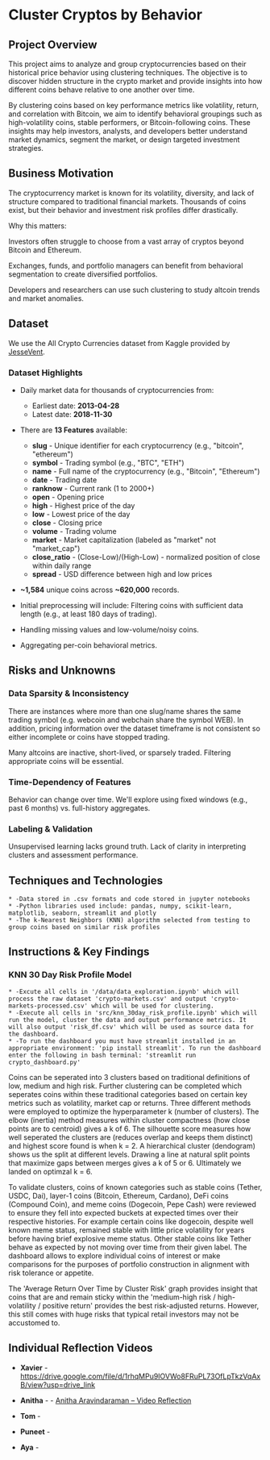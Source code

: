 # Cluster Cryptos by Behavior

## Project Overview
This project aims to analyze and group cryptocurrencies based on their historical price behavior using clustering techniques. The objective is to discover hidden structure in the crypto market and provide insights into how different coins behave relative to one another over time.

By clustering coins based on key performance metrics like volatility, return, and correlation with Bitcoin, we aim to identify behavioral groupings such as high-volatility coins, stable performers, or Bitcoin-following coins. These insights may help investors, analysts, and developers better understand market dynamics, segment the market, or design targeted investment strategies.

## Business Motivation
The cryptocurrency market is known for its volatility, diversity, and lack of structure compared to traditional financial markets. Thousands of coins exist, but their behavior and investment risk profiles differ drastically.

Why this matters:

Investors often struggle to choose from a vast array of cryptos beyond Bitcoin and Ethereum.

Exchanges, funds, and portfolio managers can benefit from behavioral segmentation to create diversified portfolios.

Developers and researchers can use such clustering to study altcoin trends and market anomalies.

## Dataset
We use the All Crypto Currencies dataset from Kaggle provided by [JesseVent](https://www.kaggle.com/datasets/jessevent/all-crypto-currencies).

### Dataset Highlights

* Daily market data for thousands of cryptocurrencies from:
    * Earliest date: **2013-04-28**
    * Latest date: **2018-11-30**

* There are **13 Features** available:

    * **slug** - Unique identifier for each cryptocurrency (e.g., "bitcoin", "ethereum")
    * **symbol** - Trading symbol (e.g., "BTC", "ETH")
    * **name** - Full name of the cryptocurrency (e.g., "Bitcoin", "Ethereum")
    * **date** - Trading date
    * **ranknow** - Current rank (1 to 2000+)
    * **open** - Opening price 
    * **high** - Highest price of the day 
    * **low** - Lowest price of the day 
    * **close** - Closing price 
    * **volume** - Trading volume 
    * **market** - Market capitalization (labeled as "market" not "market_cap")
    * **close_ratio** - (Close-Low)/(High-Low) - normalized position of close within daily range
    * **spread** - USD difference between high and low prices

* **~1,584** unique coins across **~620,000** records.

* Initial preprocessing will include:
Filtering coins with sufficient data length (e.g., at least 180 days of trading).
* Handling missing values and low-volume/noisy coins.
* Aggregating per-coin behavioral metrics.

## Risks and Unknowns

### Data Sparsity & Inconsistency
There are instances where more than one slug/name shares the same trading symbol (e.g. webcoin and webchain share the symbol WEB). In addition, pricing information over the dataset timeframe is not consistent so either incomplete or coins have stopped trading.

Many altcoins are inactive, short-lived, or sparsely traded. Filtering appropriate coins will be essential.

### Time-Dependency of Features
Behavior can change over time. We'll explore using fixed windows (e.g., past 6 months) vs. full-history aggregates.

### Labeling & Validation
Unsupervised learning lacks ground truth. Lack of clarity in interpreting clusters and assessment performance.

## Techniques and Technologies
    * -Data stored in .csv formats and code stored in jupyter notebooks
    * -Python libraries used include: pandas, numpy, scikit-learn, matplotlib, seaborn, streamlit and plotly
    * -The k-Nearest Neighbors (KNN) algorithm selected from testing to group coins based on similar risk profiles

## Instructions & Key Findings

### KNN 30 Day Risk Profile Model
    * -Excute all cells in '/data/data_exploration.ipynb' which will process the raw dataset 'crypto-markets.csv' and output 'crypto-markets-processed.csv' which will be used for clustering.
    * -Execute all cells in 'src/knn_30day_risk_profile.ipynb' which will run the model, cluster the data and output performance metrics. It will also output 'risk_df.csv' which will be used as source data for the dashboard.
    * -To run the dashboard you must have streamlit installed in an appropriate environment: 'pip install streamlit'. To run the dashboard enter the following in bash terminal: 'streamlit run crypto_dashboard.py'

Coins can be seperated into 3 clusters based on traditional definitions of low, medium and high risk. Further clustering can be completed which seperates coins within these traditional categories based on certain key metrics such as volatility, market cap or returns. Three different methods were employed to optimize the hyperparameter k (number of clusters). The elbow (inertia) method measures within cluster compactness (how close points are to centroid) gives a k of 6. The silhouette score measures how well seperated the clusters are (reduces overlap and keeps them distinct) and highest score found is when k = 2. A hierarchical cluster (dendogram) shows us the split at different levels. Drawing a line at natural split points that maximize gaps between merges gives a k of 5 or 6. Ultimately we landed on optimzal k = 6.

To validate clusters, coins of known categories such as stable coins (Tether, USDC, Dai), layer-1 coins (Bitcoin, Ethereum, Cardano), DeFi coins (Compound Coin), and meme coins (Dogecoin, Pepe Cash) were reviewed to ensure they fell into expected buckets at expected times over their respective histories. For example certain coins like dogecoin, despite well known meme status, remained stable with little price volatility for years before having brief explosive meme status. Other stable coins like Tether behave as expected by not moving over time from their given label. The dashboard allows to explore individual coins of interest or make comparisons for the purposes of portfolio construction in alignment with risk tolerance or appetite.

The 'Average Return Over Time by Cluster Risk' graph provides insight that coins that are and remain sticky within the 'medium-high risk / high-volatility / positive return' provides the best risk-adjusted returns. However, this still comes with huge risks that typical retail investors may not be accustomed to.

## Individual Reflection Videos
   * **Xavier** - https://drive.google.com/file/d/1rhqMPu9IOVWo8FRuPL73OfLpTkzVqAxB/view?usp=drive_link
   * **Anitha** - - [Anitha Aravindaraman – Video Reflection](https://www.loom.com/share/8327044924c944a5ae3fe9b3a235601c?sid=5439185c-70bd-4bd6-9680-17ccf780e931)

   * **Tom** -
   * **Puneet** -
   * **Aya** - 
